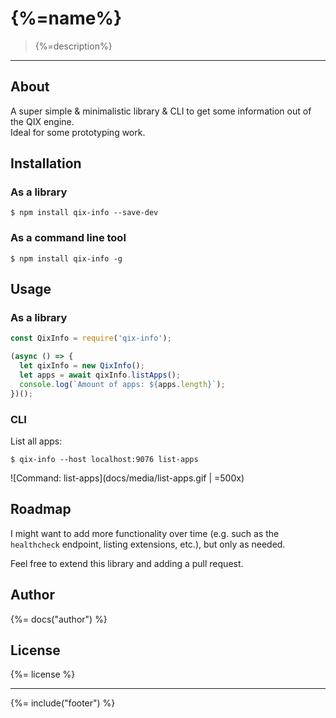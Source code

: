 # {%=name%}

> {%=description%}

---

## About

A super simple & minimalistic library & CLI to get some information out of the QIX engine.  
Ideal for some prototyping work.

## Installation

### As a library

```
$ npm install qix-info --save-dev
```

### As a command line tool
```
$ npm install qix-info -g
```

## Usage

### As a library

```js
const QixInfo = require('qix-info');

(async () => {
  let qixInfo = new QixInfo();
  let apps = await qixInfo.listApps();
  console.log(`Amount of apps: ${apps.length}`);
})();
```

### CLI

List all apps:
```
$ qix-info --host localhost:9076 list-apps
```

![Command: list-apps](docs/media/list-apps.gif | =500x)


## Roadmap

I might want to add more functionality over time (e.g. such as the `healthcheck` endpoint, listing extensions, etc.), but only as needed.  

Feel free to extend this library and adding a pull request.

## Author
{%= docs("author") %}

## License
{%= license %}

***

{%= include("footer") %}